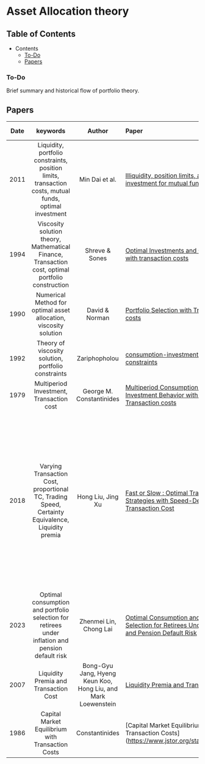 # Asset Allocation theory


## Table of Contents


- Contents
  - [To-Do](#To-Do)
  - [Papers](#Papers)

### To-Do
Brief summary and historical flow of portfolio theory.



## Papers
     
|  Date  |       keywords        |Author                                          |Paper                                                                                                                                                                   |     Publication    | State | Brief Summary |
| :-----: | :------------------: | :--------------------------------------------: | :-----------------------------------------------------------------------------------------------------------------------------------------------------------------------| :-----------------------------------------------------------: | :------------------------------------------------------------------------:| :-------------------: |
| 2011  | Liquidity, portfolio constraints, position limits, transaction costs, mutual funds, optimal investment         | Min Dai et al.  | [Illiquidity, position limits, and optimal investment for mutual funds](http://apps.olin.wustl.edu/faculty/liuh/Papers/JET_AIP_Dai_Jin_Liu.pdf) |  Journal of Economic Theory (JET) | R |
| 1994  | Viscosity solution theory, Mathematical Finance, Transaction cost, optimal portfolio construction|Shreve & Sones   | [Optimal Investments and Consumption with transaction costs](https://projecteuclid.org/journals/annals-of-applied-probability/volume-4/issue-3/Optimal-Investment-and-Consumption-with-Transaction-Costs/10.1214/aoap/1177004966.full) | Annals. Appl. Prob. (AAP) | R |
| 1990 | Numerical Method for optimal asset allocation, viscosity solution         |  David & Norman   | [Portfolio Selection with Transaction costs](https://www.jstor.org/stable/3689770) | Math. Oper. Res. (MOR) | TBR |
|1992  | Theory of viscosity solution, portfolio constraints |Zariphopholou| [consumption-investment models with constraints](https://www.google.com/url?sa=t&rct=j&q=&esrc=s&source=web&cd=&cad=rja&uact=8&ved=2ahUKEwjP8oqw97aEAxUkLtAFHb3cDEgQFnoECBEQAQ&url=https%3A%2F%2Fweb.ma.utexas.edu%2Fusers%2Fzariphop%2Fpdfs%2FTZ-9.pdf&usg=AOvVaw3zF-6QM6hLNUJ0vUOihqTy&opi=89978449) |   Siam. J. Control and Optimization   |  TBR | 
| 1979  | Multiperiod Investment, Transaction cost   | George M. Constantinides  | [Multiperiod Consumption and Investment Behavior with Convex Transaction costs](https://www.jstor.org/stable/2630413?seq=6) | Management Science (MS)  | TBR  |
| 2018  | Varying Transaction Cost, proportional TC, Trading Speed, Certainty Equivalence, Liquidity premia         | Hong Liu, Jing Xu  | [Fast or Slow : Optimal Trading Strategies with Speed-Dependent Transaction Cost](https://papers.ssrn.com/sol3/papers.cfm?abstract_id=3226508) | SSRN   | R | In this paper, proportional transaction cost with varying proportion is introduced, and the efficiency for that strategy is measured by using various certainty equivalence (CEW, CESL, Expected Time for liquidation)
| 2023  | Optimal consumption and portfolio selection for retirees under inflation and pension default risk | Zhenmei Lin, Chong Lai  | [Optimal Consumption and Portfolio Selection for Retirees Under Inflation and Pension Default Risk](https://papers.ssrn.com/sol3/papers.cfm?abstract_id=4519651) | SSRN | R | TBD
| 2007  | Liquidity Premia and Transaction Cost | Bong-Gyu Jang, Hyeng Keun Koo, Hong Liu, and Mark Loewenstein | [Liquidity Premia and Transaction Cost](https://www.jstor.org/stable/4622337)  | Journal of Finance (JF) | TBR | |
| 1986 | Capital Market Equilibrium with Transaction Costs | Constantinides | [Capital Market Equilibrium with Transaction Costs] (https://www.jstor.org/stable/1833205) | Journal of Political Economy (JPE) | R | |






